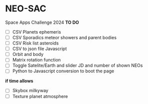 # NEO-SAC
 Space Apps Challenge 2024 
 **TO DO**
- [ ] CSV Planets ephemeris
- [ ] CSV Sporadics meteor showers and parent bodies
- [ ] CSV Risk list asteroids
- [ ] CSV to json file Javascript
- [ ] Orbit and body
- [ ] Matrix rotation function
- [ ] Toggle Satelite/Earth and slider JD and number of shown NEOs
- [ ] Python to Javascript conversion to boot the page

**if time allows**
- [ ] Skybox milkyway
- [ ] Texture planet atmosphere
